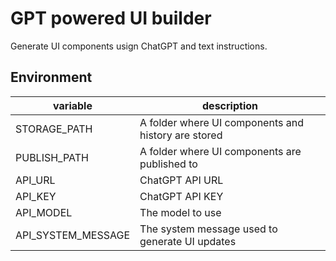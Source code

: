 # GPT powered UI builder

Generate UI components usign ChatGPT and text instructions.

## Environment

| variable | description |
|-|-|
| STORAGE_PATH | A folder where UI components and history are stored |
| PUBLISH_PATH | A folder where UI components are published to |
| API_URL | ChatGPT API URL |
| API_KEY | ChatGPT API KEY |
| API_MODEL | The model to use |
| API_SYSTEM_MESSAGE | The system message used to generate UI updates |
